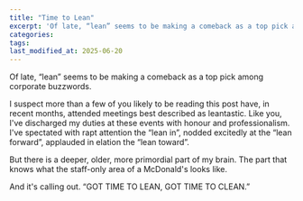 ```yaml
---
title: "Time to Lean"
excerpt: 'Of late, “lean” seems to be making a comeback as a top pick among corporate buzzwords.'
categories:
tags:
last_modified_at: 2025-06-20
---
```


Of late, “lean” seems to be making a comeback as a top pick among corporate buzzwords.

I suspect more than a few of you likely to be reading this post have, in recent months, attended meetings best described as leantastic. Like you, I've discharged my duties at these events with honour and professionalism. I've spectated with rapt attention the “lean in”, nodded excitedly at the “lean forward”, applauded in elation the “lean toward”.

But there is a deeper, older, more primordial part of my brain. The part that knows what the staff-only area of a McDonald's looks like.

And it's calling out. “GOT TIME TO LEAN, GOT TIME TO CLEAN.”